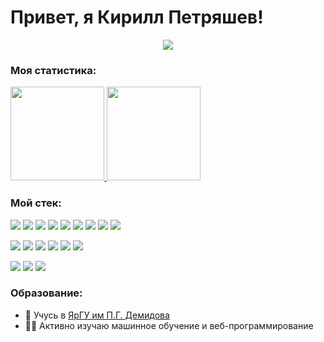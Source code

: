# Привет, я Кирилл Петряшев!

<p align='center'>
      <img src="https://www.codewars.com/users/ScorpKir/badges/large"></img>
</p>

### Моя статистика:

<p>
   <a href="https://github-readme-stats.vercel.app/api?username=ScorpKir&show_icons=true&count_private=true">
      <img height=150 src="https://github-readme-stats.vercel.app/api?username=ScorpKir&show_icons=true&count_private=true&theme=dark#gh-dark-mode-only"/>
   </a>
   <a href="https://github.com/ScorpKir/github-readme-stats">
      <img height=150 src="https://github-readme-stats.vercel.app/api/top-langs/?username=ScorpKir&layout=compact&theme=dark#gh-dark-mode-only"/>   
   </a>      
</p>


### Мой стек:

<p>
      <img src="https://img.shields.io/badge/Python-3776AB?style=for-the-badge&logo=python&logoColor=white"></img>
      <img src="https://img.shields.io/badge/-NumPy-013243?style=for-the-badge&logo=numpy&logoColor=white"></img>
      <img src="https://img.shields.io/badge/-SymPy-3B5526?style=for-the-badge&logo=sympy&logoColor=white"></img>
      <img src="https://img.shields.io/badge/-scikitlearn-F7931E?style=for-the-badge&logo=sympy&logoColor=white"></img>
      <img src="https://img.shields.io/badge/-SciPy-8CAAE6?style=for-the-badge&logo=sympy&logoColor=white"></img>
      <img src="https://img.shields.io/badge/-Poetry-60A5FA?style=for-the-badge&logo=sympy&logoColor=white"></img>
      <img src="https://img.shields.io/badge/-Anaconda-44A833?style=for-the-badge&logo=sympy&logoColor=white"></img>
      <img src="https://img.shields.io/badge/-Jupyter-F37626?style=for-the-badge&logo=jupyter&logoColor=white"></img>
      <img src="https://img.shields.io/badge/-Wolfram-DD1100?style=for-the-badge&logo=wolframmathematica&logoColor=white"></img>
</p>
<p>
      <img src="https://img.shields.io/badge/-C++-00599C?style=for-the-badge&logo=cplusplus&logoColor=white"></img>
      <img src="https://img.shields.io/badge/-CMake-064F8C?style=for-the-badge&logo=git&logoColor=white"></img>
      <img src="https://img.shields.io/badge/-Git-F05032?style=for-the-badge&logo=git&logoColor=white"></img>
      <img src="https://img.shields.io/badge/-Neovim-57A143?style=for-the-badge&logo=git&logoColor=white"></img>
      <img src="https://img.shields.io/badge/-Vim-019733?style=for-the-badge&logo=git&logoColor=white"></img>
      <img src="https://img.shields.io/badge/-GNU Bash-4EAA25?style=for-the-badge&logo=git&logoColor=white"></img>
</p>
<p>
      <img src="https://img.shields.io/badge/-PostgreSQL-4169E1?style=for-the-badge&logo=postgresql&logoColor=white"></img>
      <img src="https://img.shields.io/badge/-SQL Server-CC2927?style=for-the-badge&logo=microsoftsqlserver&logoColor=white"></img>
      <img src="https://img.shields.io/badge/-MongoDB-47A248?style=for-the-badge&logo=microsoftsqlserver&logoColor=white"></img>
</p>

### Образование:
*   📙 Учусь в [ЯрГУ им П.Г. Демидова](https://www.uniyar.ac.ru/)  
*   🧑‍🎓 Активно изучаю машинное обучение и веб-программирование 
